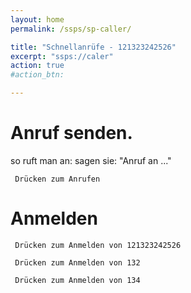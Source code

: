 ```yaml
---
layout: home
permalink: /ssps/sp-caller/

title: "Schnellanrüfe - 121323242526"
excerpt: "ssps://caler"
action: true
#action_btn:

---
```


# Anruf senden.
so ruft man an:  sagen sie: "Anruf an ..."

     Drücken zum Anrufen

# Anmelden

     Drücken zum Anmelden von 121323242526

     Drücken zum Anmelden von 132

     Drücken zum Anmelden von 134

